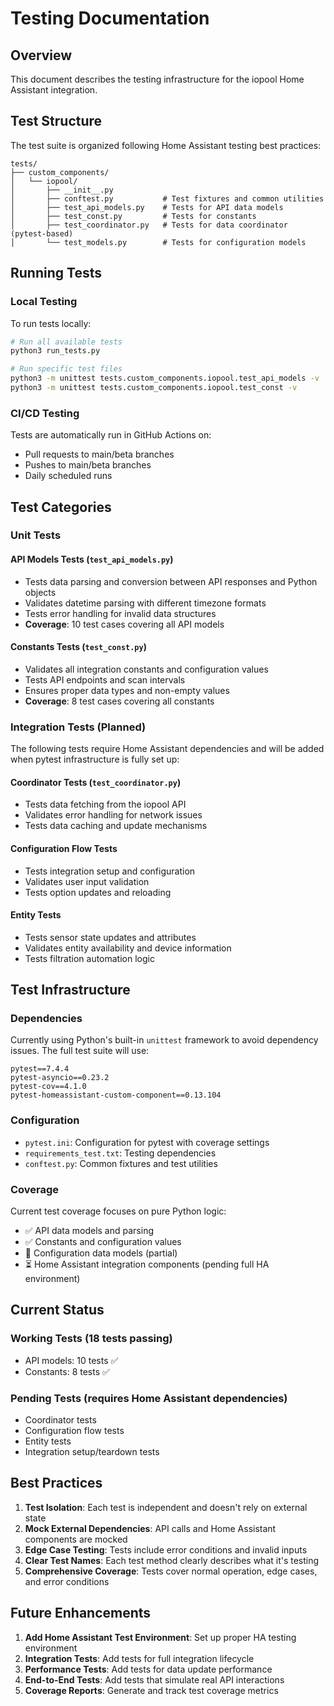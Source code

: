 # Testing Documentation

## Overview

This document describes the testing infrastructure for the iopool Home Assistant integration.

## Test Structure

The test suite is organized following Home Assistant testing best practices:

```
tests/
├── custom_components/
│   └── iopool/
│       ├── __init__.py
│       ├── conftest.py           # Test fixtures and common utilities
│       ├── test_api_models.py    # Tests for API data models
│       ├── test_const.py         # Tests for constants
│       ├── test_coordinator.py   # Tests for data coordinator (pytest-based)
│       └── test_models.py        # Tests for configuration models
```

## Running Tests

### Local Testing

To run tests locally:

```bash
# Run all available tests
python3 run_tests.py

# Run specific test files
python3 -m unittest tests.custom_components.iopool.test_api_models -v
python3 -m unittest tests.custom_components.iopool.test_const -v
```

### CI/CD Testing

Tests are automatically run in GitHub Actions on:
- Pull requests to main/beta branches
- Pushes to main/beta branches
- Daily scheduled runs

## Test Categories

### Unit Tests

#### API Models Tests (`test_api_models.py`)
- Tests data parsing and conversion between API responses and Python objects
- Validates datetime parsing with different timezone formats
- Tests error handling for invalid data structures
- **Coverage**: 10 test cases covering all API models

#### Constants Tests (`test_const.py`)
- Validates all integration constants and configuration values
- Tests API endpoints and scan intervals
- Ensures proper data types and non-empty values
- **Coverage**: 8 test cases covering all constants

### Integration Tests (Planned)

The following tests require Home Assistant dependencies and will be added when pytest infrastructure is fully set up:

#### Coordinator Tests (`test_coordinator.py`)
- Tests data fetching from the iopool API
- Validates error handling for network issues
- Tests data caching and update mechanisms

#### Configuration Flow Tests
- Tests integration setup and configuration
- Validates user input validation
- Tests option updates and reloading

#### Entity Tests
- Tests sensor state updates and attributes
- Validates entity availability and device information
- Tests filtration automation logic

## Test Infrastructure

### Dependencies

Currently using Python's built-in `unittest` framework to avoid dependency issues. The full test suite will use:

```
pytest==7.4.4
pytest-asyncio==0.23.2
pytest-cov==4.1.0
pytest-homeassistant-custom-component==0.13.104
```

### Configuration

- `pytest.ini`: Configuration for pytest with coverage settings
- `requirements_test.txt`: Testing dependencies
- `conftest.py`: Common fixtures and test utilities

### Coverage

Current test coverage focuses on pure Python logic:
- ✅ API data models and parsing
- ✅ Constants and configuration values
- 🔄 Configuration data models (partial)
- ⏳ Home Assistant integration components (pending full HA environment)

## Current Status

### Working Tests (18 tests passing)
- API models: 10 tests ✅
- Constants: 8 tests ✅

### Pending Tests (requires Home Assistant dependencies)
- Coordinator tests
- Configuration flow tests
- Entity tests
- Integration setup/teardown tests

## Best Practices

1. **Test Isolation**: Each test is independent and doesn't rely on external state
2. **Mock External Dependencies**: API calls and Home Assistant components are mocked
3. **Edge Case Testing**: Tests include error conditions and invalid inputs
4. **Clear Test Names**: Each test method clearly describes what it's testing
5. **Comprehensive Coverage**: Tests cover normal operation, edge cases, and error conditions

## Future Enhancements

1. **Add Home Assistant Test Environment**: Set up proper HA testing environment
2. **Integration Tests**: Add tests for full integration lifecycle
3. **Performance Tests**: Add tests for data update performance
4. **End-to-End Tests**: Add tests that simulate real API interactions
5. **Coverage Reports**: Generate and track test coverage metrics